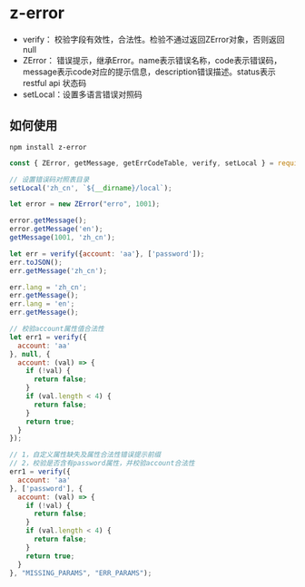 # z-error

* verify： 校验字段有效性，合法性。检验不通过返回ZError对象，否则返回null
* ZError： 错误提示，继承Error。name表示错误名称，code表示错误码，message表示code对应的提示信息，description错误描述。status表示restful api 状态码
* setLocal：设置多语言错误对照码

## 如何使用

`npm install z-error`

```javascript
const { ZError, getMessage, getErrCodeTable, verify, setLocal } = require('z-error');

// 设置错误码对照表目录
setLocal('zh_cn', `${__dirname}/local`);

let error = new ZError("erro", 1001);

error.getMessage();
error.getMessage('en');
getMessage(1001, 'zh_cn');

let err = verify({account: 'aa'}, ['password']);
err.toJSON();
err.getMessage('zh_cn');

err.lang = 'zh_cn';
err.getMessage();
err.lang = 'en';
err.getMessage();

// 校验account属性值合法性
let err1 = verify({
  account: 'aa'
}, null, {
  account: (val) => {
    if (!val) {
      return false;
    }
    if (val.length < 4) {
      return false;
    }
    return true;
  }
});

// 1，自定义属性缺失及属性合法性错误提示前缀
// 2，校验是否含有password属性，并校验account合法性
err1 = verify({
  account: 'aa'
}, ['password'], {
  account: (val) => {
    if (!val) {
      return false;
    }
    if (val.length < 4) {
      return false;
    }
    return true;
  }
}, "MISSING_PARAMS", "ERR_PARAMS");
```
